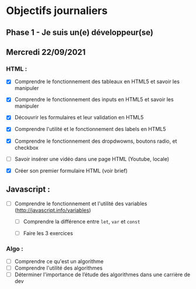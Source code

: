 # Objectifs journaliers

## Phase 1 - Je suis un(e) développeur(se)

## Mercredi 22/09/2021

### HTML :

  * [x] Comprendre le fonctionnement des tableaux en HTML5 et savoir les manipuler
  * [x] Comprendre le fonctionnement des inputs en HTML5 et savoir les manipuler
  * [x] Découvrir les formulaires et leur validation en HTML5
  * [x] Comprendre l'utilité et le fonctionnement des labels en HTML5
  * [x] Comprendre le fonctionnement des dropdwowns, boutons radio, et checkbox
  * [ ] Savoir insérer une vidéo dans une page HTML (Youtube, locale)
  * [x] Créer son premier formulaire HTML (voir brief)


## Javascript : 

  * [ ] Comprendre le fonctionnement et l'utilité des variables (http://javascript.info/variables)
    * [ ] Comprendre la différence entre `let`, `var` et `const`
    * [ ] Faire les 3 exercices


### Algo : 

  * [ ] Comprendre ce qu'est un algorithme
  * [ ] Comprendre l'utilité des algorithmes
  * [ ] Déterminer l'importance de l’étude des algorithmes dans une carrière de dev